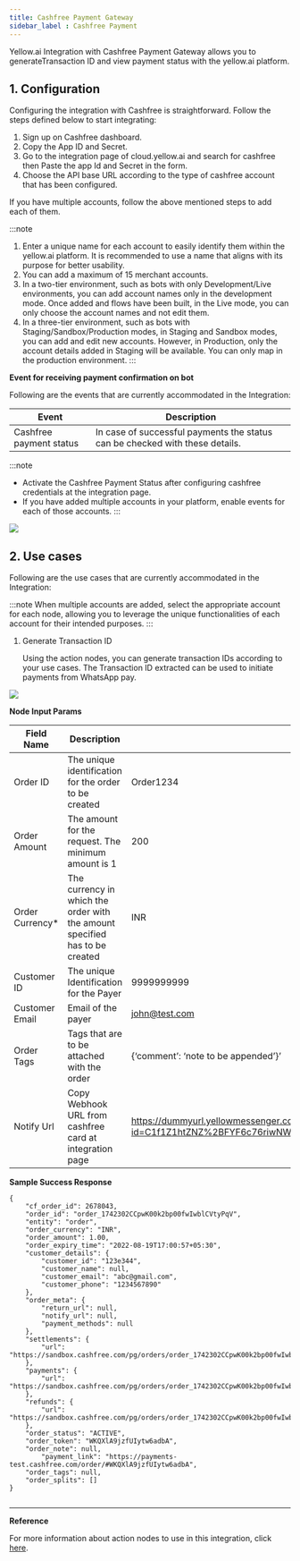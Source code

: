 ```yaml
---
title: Cashfree Payment Gateway
sidebar_label : Cashfree Payment
---
```



Yellow.ai Integration with Cashfree Payment Gateway allows you to generateTransaction ID and view payment status with the yellow.ai platform.

## 1.  Configuration


Configuring the integration with Cashfree is straightforward. Follow the steps defined below to start integrating:

1. Sign up on Cashfree dashboard.
2. Copy the App ID and Secret.
3. Go to the integration page of cloud.yellow.ai and search for cashfree then Paste the app Id and Secret in the form.
4. Choose the API base URL according to the type of cashfree account that has been configured.

If you have multiple accounts, follow the above mentioned steps to add each of them.

:::note
1. Enter a unique name for each account to easily identify them within the yellow.ai platform. It is recommended to use a name that aligns with its purpose for better usability. 
2. You can add a maximum of 15 merchant accounts.
3. In a two-tier environment, such as bots with only Development/Live environments, you can add account names only in the development mode. Once added and flows have been built, in the Live mode, you can only choose the account names and not edit them.
4. In a three-tier environment, such as bots with Staging/Sandbox/Production modes, in Staging and Sandbox modes, you can add and edit new accounts. However, in Production, only the account details added in Staging will be available. You can only map in the production environment.
:::

**Event for receiving payment confirmation on bot**

Following are the events that are currently accommodated in the Integration:

|Event|Description|
|---|---|
|Cashfree payment status|In case of successful payments the status can be checked with these details.|

:::note
* Activate the Cashfree Payment Status after configuring cashfree credentials at the integration page.
* If you have added multiple accounts in your platform, enable events for each of those accounts.
:::

**![](https://lh3.googleusercontent.com/zgmzj8u9FXIrz1BGiBzUyi6_S-k2tzQVxaVvqAiHX-pYF8_bDgIsEgqW8_AOVP4jAT_Gn25Wey8vCywa6pU-JirAQqqaEPnPxhu5za_GrP8JTUlahnifhZ-ATNnvjLJJN2Jkt6bLS2GIT2bazEeZIdXM0Tf_j1Jepa9iDC8pBwNbERLHg-S3p7RQdg)**

## 2. Use cases

Following are the use cases that are currently accommodated in the Integration:

:::note
When multiple accounts are added, select the appropriate account for each node, allowing you to leverage the unique functionalities of each account for their intended purposes.
:::

1. Generate Transaction ID
    
    Using the action nodes, you can generate transaction IDs  according to your use cases. The Transaction ID extracted can be used to initiate payments from WhatsApp pay.

**![](https://lh3.googleusercontent.com/7pNpF2HUl5qyJFYQXVMwX2PX-kjMcoZy0zrFQNBVtJLbJrrQ4hzbr1l1l1Frjj7dAEt4oNI635vERcm_atJJh1o_0HmsEdN_jtfaH_o9qLqyGp8mnWzFM-nbCs3tJ5rfQl7Oh9BB8F1AdaUVN77F8zrNz2tgjKYQlcF6SdczFJ7efNwitey8aOf7qw)**

**Node Input Params**



| Field Name |  Description |Sample Input |
| -------- | -------- | -------- |
| Order ID     |  The unique identification for the order to be created     |Order1234     |
|Order Amount|The amount for the request. The minimum amount is 1 |200|
|Order Currency*|The currency in which the order with the amount specified has to be created|INR|
|Customer ID|The unique Identification for the Payer|9999999999|
|Customer Email|Email of the payer|john@test.com|
|Order Tags|Tags that are to be attached with the order|{‘comment’: ‘note to be appended’}’|
|Notify Url|Copy Webhook URL from cashfree card at integration page|https://dummyurl.yellowmessenger.com/integrations/genericIntegration/cashfree/x1674?id=C1f1Z1htZNZ%2BFYF6c76riwNWY%3D|

**Sample Success Response**


```
{
    "cf_order_id": 2678043,
    "order_id": "order_1742302CCpwK00k2bp00fwIwblCVtyPqV",
    "entity": "order",
    "order_currency": "INR",
    "order_amount": 1.00,
    "order_expiry_time": "2022-08-19T17:00:57+05:30",
    "customer_details": {
        "customer_id": "123e344",
        "customer_name": null,
        "customer_email": "abc@gmail.com",
        "customer_phone": "1234567890"
    },
    "order_meta": {
        "return_url": null,
        "notify_url": null,
        "payment_methods": null
    },
    "settlements": {
        "url": "https://sandbox.cashfree.com/pg/orders/order_1742302CCpwK00k2bp00fwIwblCVtyPqV/settlements"
    },
    "payments": {
        "url": "https://sandbox.cashfree.com/pg/orders/order_1742302CCpwK00k2bp00fwIwblCVtyPqV/payments"
    },
    "refunds": {
        "url": "https://sandbox.cashfree.com/pg/orders/order_1742302CCpwK00k2bp00fwIwblCVtyPqV/refunds"
    },
    "order_status": "ACTIVE",
    "order_token": "WKQXlA9jzfUIytw6adbA",
    "order_note": null,
        "payment_link": "https://payments-test.cashfree.com/order/#WKQXlA9jzfUIytw6adbA",
    "order_tags": null,
    "order_splits": []
}


```

----

**Reference**


For more information about action nodes to use in this integration, click [here](https://docs.cashfree.com/docs/payment-gateway).


